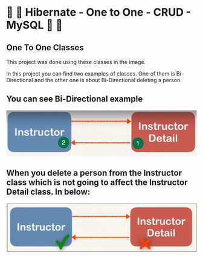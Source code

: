 # :fallen_leaf: :leaves: Hibernate - One to One - CRUD - MySQL :leaves: :fallen_leaf:

## One To One Classes

This project was done using these classes in the image. 

In this project you can find two examples of classes. One of them is Bi-Directional and the other one is about Bi-Directional deleting a person.



## You can see Bi-Directional example

  ![alt text](./BiDirectional.png)

## When you delete a person from the Instructor class which is not going to affect the Instructor Detail class. In below:

  ![alt text](./Bi.png)
 

